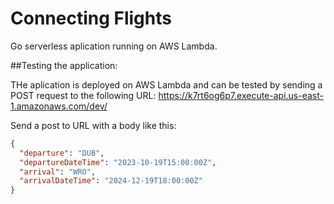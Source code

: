 # Connecting Flights

Go serverless aplication running on AWS Lambda.

##Testing the application:

THe aplication is deployed on AWS Lambda and can be tested by sending a POST request to the following URL:
https://k7rt6og6p7.execute-api.us-east-1.amazonaws.com/dev/

Send a post to URL with a body like this:
```json
{
  "departure": "DUB",
  "departureDateTime": "2023-10-19T15:00:00Z",
  "arrival": "WRO",
  "arrivalDateTime": "2024-12-19T18:00:00Z"
}
```
